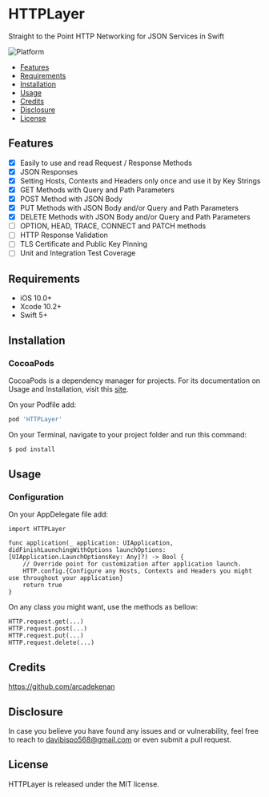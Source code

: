 # HTTPLayer
Straight to the Point HTTP Networking for JSON Services in Swift

![Platform](https://img.shields.io/cocoapods/p/HTTPLayer.svg)

- [Features](#features)
- [Requirements](#requirements)
- [Installation](#installation)
- [Usage](#usage)
- [Credits](#credits)
- [Disclosure](#disclosure)
- [License](#license)

## Features

- [x] Easily to use and read Request / Response Methods
- [x] JSON Responses
- [x] Setting Hosts, Contexts and Headers only once and use it by Key Strings
- [x] GET Methods with Query and Path Parameters
- [x] POST Method with JSON Body
- [x] PUT Methods with JSON Body and/or Query and Path Parameters
- [x] DELETE Methods with JSON Body and/or Query and Path Parameters
- [ ] OPTION, HEAD, TRACE, CONNECT and PATCH methods
- [ ] HTTP Response Validation
- [ ] TLS Certificate and Public Key Pinning
- [ ] Unit and Integration Test Coverage

## Requirements

- iOS 10.0+ 
- Xcode 10.2+
- Swift 5+

## Installation

### CocoaPods

CocoaPods is a dependency manager for projects. For its documentation on Usage and Installation, visit this [site](https://cocoapods.org).

On your Podfile add:

```ruby
pod 'HTTPLayer'
```
On your Terminal, navigate to your project folder and run this command:

```bash
$ pod install
```

## Usage
### Configuration

On your AppDelegate file add:

```
import HTTPLayer

func application(_ application: UIApplication, didFinishLaunchingWithOptions launchOptions: [UIApplication.LaunchOptionsKey: Any]?) -> Bool {
    // Override point for customization after application launch.
    HTTP.config.{Configure any Hosts, Contexts and Headers you might use throughout your application}
    return true
}
```

On any class you might want, use the methods as bellow:

```
HTTP.request.get(...)
HTTP.request.post(...)
HTTP.request.put(...)
HTTP.request.delete(...)
```

## Credits

https://github.com/arcadekenan

## Disclosure

In case you believe you have found any issues and or vulnerability, feel free to reach to davibispo568@gmail.com or even submit a pull request.

## License

HTTPLayer is released under the MIT license.
